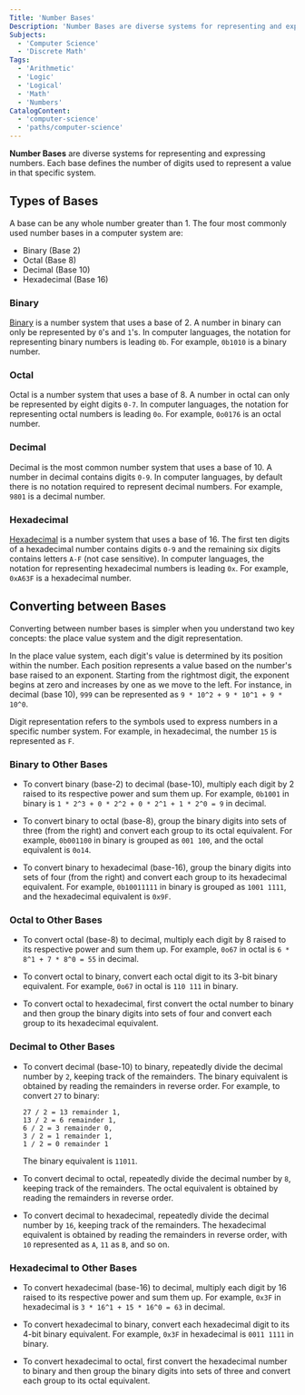 ```yaml
---
Title: 'Number Bases'
Description: 'Number Bases are diverse systems for representing and expressing numbers.'
Subjects:
  - 'Computer Science'
  - 'Discrete Math'
Tags:
  - 'Arithmetic'
  - 'Logic'
  - 'Logical'
  - 'Math'
  - 'Numbers'
CatalogContent:
  - 'computer-science'
  - 'paths/computer-science'
---
```


**Number Bases** are diverse systems for representing and expressing numbers. Each base defines the number of digits used to represent a value in that specific system.

## Types of Bases

A base can be any whole number greater than 1. The four most commonly used number bases in a computer system are:

  - Binary (Base 2)
  - Octal (Base 8)
  - Decimal (Base 10)
  - Hexadecimal (Base 16)

### Binary

[Binary](https://www.codecademy.com/resources/docs/general/binary) is a number system that uses a base of 2. A number in binary can only be represented by `0`'s and `1`'s. In computer languages, the notation for representing binary numbers is leading `0b`. For example, `0b1010` is a binary number.

### Octal

Octal is a number system that uses a base of 8. A number in octal can only be represented by eight digits `0-7`. In computer languages, the notation for representing octal numbers is leading `0o`. For example, `0o0176` is an octal number.

### Decimal

Decimal is the most common number system that uses a base of 10. A number in decimal contains digits `0-9`. In computer languages, by default there is no notation required to represent decimal numbers. For example, `9801` is a decimal number.

### Hexadecimal 

[Hexadecimal](https://www.codecademy.com/resources/docs/general/hexadecimal) is a number system that uses a base of 16. The first ten digits of a hexadecimal number contains digits `0-9` and the remaining six digits contains letters `A-F` (not case sensitive). In computer languages, the notation for representing hexadecimal numbers is leading `0x`. For example, `0xA63F` is a hexadecimal number.

## Converting between Bases
Converting between number bases is simpler when you understand two key concepts: the place value system and the digit representation.

In the place value system, each digit's value is determined by its position within the number. Each position represents a value based on the number's base raised to an exponent. Starting from the rightmost digit, the exponent begins at zero and increases by one as we move to the left. For instance, in decimal (base 10), `999` can be represented as `9 * 10^2 + 9 * 10^1 + 9 * 10^0`.

Digit representation refers to the symbols used to express numbers in a specific number system. For example, in hexadecimal, the number `15` is represented as `F`.

### Binary to Other Bases
  - To convert binary (base-2) to decimal (base-10), multiply each digit by 2 raised to its respective power and sum them up. For example, `0b1001` in binary is `1 * 2^3 + 0 * 2^2 + 0 * 2^1 + 1 * 2^0 = 9` in decimal.

  - To convert binary to octal (base-8), group the binary digits into sets of three (from the right) and convert each group to its octal equivalent. For example, `0b001100` in binary is grouped as `001 100`, and the octal equivalent is `0o14`.

  - To convert binary to hexadecimal (base-16), group the binary digits into sets of four (from the right) and convert each group to its hexadecimal equivalent. For example, `0b10011111` in binary is grouped as `1001 1111`, and the hexadecimal equivalent is `0x9F`.

### Octal to Other Bases
  - To convert octal (base-8) to decimal, multiply each digit by 8 raised to its respective power and sum them up. For example, `0o67` in octal is `6 * 8^1 + 7 * 8^0 = 55` in decimal.

  - To convert octal to binary, convert each octal digit to its 3-bit binary equivalent. For example, `0o67` in octal is `110 111` in binary.

  - To convert octal to hexadecimal, first convert the octal number to binary and then group the binary digits into sets of four and convert each group to its hexadecimal equivalent.

### Decimal to Other Bases
  - To convert decimal (base-10) to binary, repeatedly divide the decimal number by `2`, keeping track of the remainders. The binary equivalent is obtained by reading the remainders in reverse order. 
  For example, to convert `27` to binary:
    ```
    27 / 2 = 13 remainder 1, 
    13 / 2 = 6 remainder 1, 
    6 / 2 = 3 remainder 0, 
    3 / 2 = 1 remainder 1,
    1 / 2 = 0 remainder 1
    ```
    The binary equivalent is `11011`.

  - To convert decimal to octal, repeatedly divide the decimal number by `8`, keeping track of the remainders. The octal equivalent is obtained by reading the remainders in reverse order.

  - To convert decimal to hexadecimal, repeatedly divide the decimal number by `16`, keeping track of the remainders. The hexadecimal equivalent is obtained by reading the remainders in reverse order, with `10` represented as `A`, `11` as `B`, and so on.

### Hexadecimal to Other Bases
  - To convert hexadecimal (base-16) to decimal, multiply each digit by 16 raised to its respective power and sum them up. For example, `0x3F` in hexadecimal is `3 * 16^1 + 15 * 16^0 = 63` in decimal.

  - To convert hexadecimal to binary, convert each hexadecimal digit to its 4-bit binary equivalent. For example, `0x3F` in hexadecimal is `0011 1111` in binary.

  - To convert hexadecimal to octal, first convert the hexadecimal number to binary and then group the binary digits into sets of three and convert each group to its octal equivalent.
